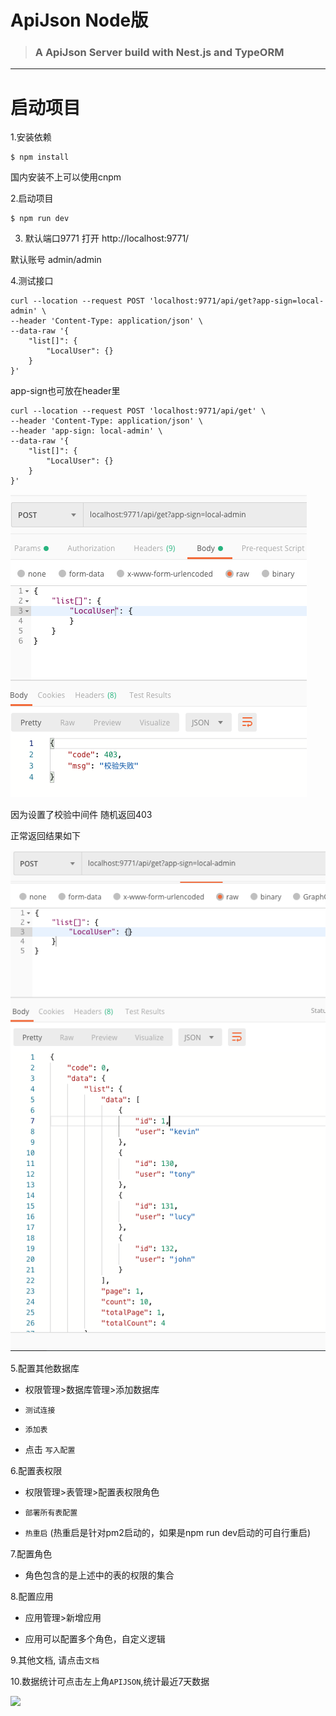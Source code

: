 # ApiJson Node版

> ### A ApiJson Server build with Nest.js and TypeORM

----------

# 启动项目


1.安装依赖

```shell
$ npm install
```

国内安装不上可以使用cnpm

2.启动项目

```shell
$ npm run dev
```


3. 默认端口9771  打开 http://localhost:9771/

  默认账号 admin/admin


4.测试接口

```shell
curl --location --request POST 'localhost:9771/api/get?app-sign=local-admin' \
--header 'Content-Type: application/json' \
--data-raw '{
    "list[]": {
    	"LocalUser": {}
    }
}'
```
app-sign也可放在header里

```shell
curl --location --request POST 'localhost:9771/api/get' \
--header 'Content-Type: application/json' \
--header 'app-sign: local-admin' \
--data-raw '{
    "list[]": {
    	"LocalUser": {}
    }
}'
```


![](./doc/img/2.png)

因为设置了校验中间件 随机返回403

正常返回结果如下

![](./doc/img/3.png)


5.配置其他数据库

- 权限管理>数据库管理>添加数据库

- `测试连接`

- `添加表`

- 点击 `写入配置`

6.配置表权限

- 权限管理>表管理>配置表权限角色

- `部署所有表配置`

- `热重启` (热重启是针对pm2启动的，如果是npm run dev启动的可自行重启)

7.配置角色

- 角色包含的是上述中的表的权限的集合

8.配置应用

- 应用管理>新增应用

- 应用可以配置多个角色，自定义逻辑

9.其他文档, 请点击`文档`

10.数据统计可点击左上角`APIJSON`,统计最近7天数据

![]('./doc/img/4.png)